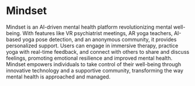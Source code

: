 # Mindset
Mindset is an AI-driven mental health platform revolutionizing mental well-being. With features like VR psychiatrist meetings, AR yoga teachers, AI-based yoga pose detection, and an anonymous community, it provides personalized support. Users can engage in immersive therapy, practice yoga with real-time feedback, and connect with others to share and discuss feelings, promoting emotional resilience and improved mental health. Mindset empowers individuals to take control of their well-being through innovative technology and a supportive community, transforming the way mental health is approached and managed.
